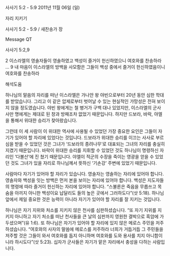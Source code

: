 사사기 5:2 - 5:9 
2011년 11월 06일 (일)

자리 지키기



사사기 5:2 - 5:9 / 새찬송가  장


Message QT

사사기 5:2,9

2 이스라엘의 영솔자들이 영솔하였고 백성이 즐거이 헌신하였으니 여호와를 찬송하라 …
9 내 마음이 이스라엘의 방백을 사모함은 그들이 백성 중에서 즐거이 헌신하였음이니 여호와를 찬송하라

해석도움





하나님의 말씀의 자리를 떠난 이스라엘은 가나안 왕 야빈으로부터 20년 동안 심한 학대를 받았습니다. 그리고 이 같은 압제로부터 벗어날 수 있는 현실적인 가망성은 전혀 보이지 않을 정도였습니다. 야빈 왕에게는 철 병거가 구백 대나 있었지만, 이스라엘의 군사 사만 명에게는 제대로 된 창과 방패조차 없었기 때문입니다. 하지만 드보라, 바락, 야엘을 통해서 위대한 승리가 찾아왔습니다.

그런데 이 세 사람이 이 위대한 역사에 사용될 수 있었던 가장 중요한 요인은 그들이 자기가 있어야 할 자리에 있었다는 것입니다. 드보라가 위대한 승리를 이끄는 사사로 부르심을 받을 수 있었던 것은 그녀가 ‘드보라의 종려나무’로 대표되는 그녀의 자리를 충실히 지켰기 때문입니다. 바락이 위대한 승리를 지휘할 수 있었던 것도 하나님이 명령하신 자리인 ‘다볼산’에 진 쳤기 때문입니다. 야엘이 적군의 수장을 죽이는 영광을 얻을 수 있었던 것도 그녀가 있을 자리로 하나님께서 뜻하신 ‘기손강’ 주변에 있었기 때문입니다.

사람마다 자기가 있어야 할 자리가 있습니다. 영솔자는 영솔하는 자리에 있어야 합니다. 영솔자와 백성을 잇는 방백은 먼저 본을 보이는 자리에 있어야 합니다. 백성은 지도자들의 명령에 따라 즐거이 헌신하는 자리에 있어야 합니다. “스불론은 죽음을 무릅쓰고 목숨을 아끼지 아니한 백성이요 납달리도 들의 높은 곳에서 그러하도다”(삿 5:18). 하나님 앞에서 제일 중요한 것은 능력이 아니라 자기가 있어야 할 자리를 잘 지키는 것입니다.

하나님은 자기 지위와 처소를 지키지 않은 천사를 심판하셨습니다. “또 자기 지위를 지키지 아니하고 자기 처소를 떠난 천사들을 큰 날의 심판까지 영원한 결박으로 흑암에 가두셨으며”(유 1:6). 또 하나님은 자기가 있어야 할 자리에 있지 않은 메로스 주민을 저주하셨습니다. “여호와의 사자의 말씀에 메로스를 저주하라 너희가 거듭거듭 그 주민들을 저주할 것은 그들이 와서 여호와를 돕지 아니하며 여호와를 도와 용사를 치지 아니함이니라 하시도다”(삿 5:23). 십자가 군사들은 자기가 맡은 자리에서 충성을 다하는 사람입니다.